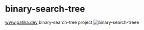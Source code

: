 # binary-search-tree
www.patika.dev binary-search-tree project
![binary-search-treee](https://user-images.githubusercontent.com/96903120/164103607-17779f9e-bb8f-4802-bb45-a277439195fe.png)
